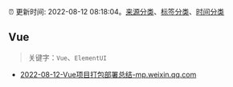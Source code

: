 :alarm_clock: 更新时间: 2022-08-12 08:18:04。[来源分类](../README.md)、[标签分类](../TAGS.md)、[时间分类](../TIMELINE.md)

## Vue


> 关键字：`Vue`、`ElementUI`



- [2022-08-12-Vue项目打包部署总结-mp.weixin.qq.com](https://blogread.cn/news/go.php?idItem=15275&url=http%3A%2F%2Fmp.weixin.qq.com%2Fs%3F__biz%3DMzUyMzM2ODUwMA%3D%3D%26amp%3Bmid%3D2247494406%26amp%3Bidx%3D2%26amp%3Bsn%3D711bed4e7167f4b2008665a1c815ad7f%26amp%3Bchksm%3Dfa3f0a5dcd48834b3601344469bc6d83a7f721bc8933d227369f149e82b2adec631a3b54f80c%26amp%3Bscene%3D27%23wechat_redirect%26comefrom%3Dhttps%253A%252F%252Fblogread.cn%252Fnews%252F) 